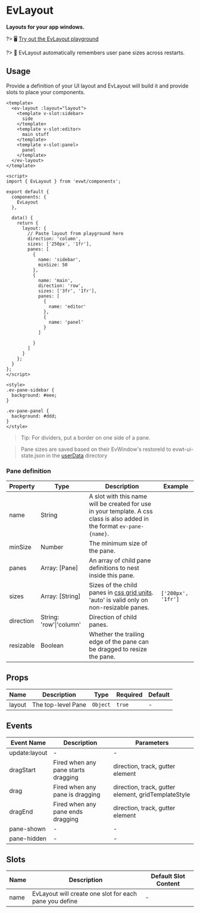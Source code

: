 # EvLayout

**Layouts for your app windows.**

?> 🖥 [Try out the EvLayout playground](https://evwt-layout-playground.netlify.app/)

?> 🧠 EvLayout automatically remembers user pane sizes across restarts.


## Usage

Provide a definition of your UI layout and EvLayout will build it and provide slots to place your components.

```vue
<template>
  <ev-layout :layout="layout">
    <template v-slot:sidebar>
      side
    </template>
    <template v-slot:editor>
      main stuff
    </template>
    <template v-slot:panel>
      panel
    </template>
  </ev-layout>
</template>

<script>
import { EvLayout } from 'evwt/components';

export default {
  components: {
    EvLayout
  },

  data() {
    return {
      layout: {
        // Paste layout from playground here
        direction: 'column',
        sizes: ['250px', '1fr'],
        panes: [
          {
            name: 'sidebar',
            minSize: 50
          },
          {
            name: 'main',
            direction: 'row',
            sizes: ['3fr', '1fr'],
            panes: [
              {
                name: 'editor'
              },
              {
                name: 'panel'
              }
            ]

          }
        ]
      }
    };
  }
};
</script>

<style>
.ev-pane-sidebar {
  background: #eee;
}

.ev-pane-panel {
  background: #ddd;
}
</style>
```

> Tip: For dividers, put a border on one side of a pane.

> Pane sizes are saved based on their EvWindow's restoreId to evwt-ui-state.json in the [userData](https://www.electronjs.org/docs/api/app#appgetpathname) directory

### Pane definition

| Property | Type | Description | Example
| --- | --- | --- | --- |
| name | String | A slot with this name will be created for use in your template. A css class is also added in the format `ev-pane-{name}`. ||
| minSize | Number | The minimum size of the pane. ||
| panes | Array: \[Pane] | An array of child pane definitions to nest inside this pane. ||
| sizes | Array: \[String] | Sizes of the child panes in [css grid units](https://developer.mozilla.org/en-US/docs/Web/CSS/CSS_Grid_Layout/Basic_Concepts_of_Grid_Layout). 'auto' is valid only on non-resizable panes. | `['200px', '1fr']` |
| direction | String: 'row'\|'column' | Direction of child panes. ||
| resizable | Boolean | Whether the trailing edge of the pane can be dragged to resize the pane. ||



## Props

<!-- @vuese:EvLayout:props:start -->
|Name|Description|Type|Required|Default|
|---|---|---|---|---|
|layout|The top-level Pane|`Object`|`true`|-|

<!-- @vuese:EvLayout:props:end -->


## Events

<!-- @vuese:EvLayout:events:start -->
|Event Name|Description|Parameters|
|---|---|---|
|update:layout|-|-|
|dragStart|Fired when any pane starts dragging| direction, track, gutter element|
|drag|Fired when any pane is dragging| direction, track, gutter element, gridTemplateStyle|
|dragEnd|Fired when any pane ends dragging| direction, track, gutter element|
|pane-shown|-|-|
|pane-hidden|-|-|

<!-- @vuese:EvLayout:events:end -->


## Slots

<!-- @vuese:EvLayout:slots:start -->
|Name|Description|Default Slot Content|
|---|---|---|
|name|EvLayout will create one slot for each pane you define|-|

<!-- @vuese:EvLayout:slots:end -->






